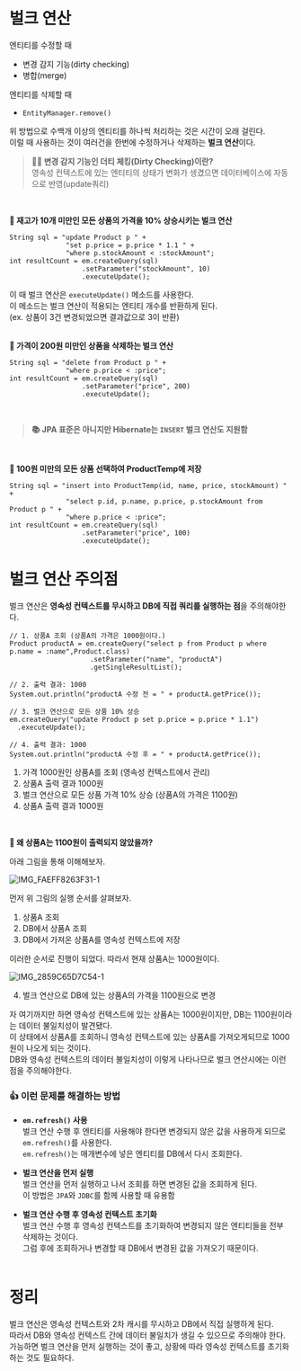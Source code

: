 # 벌크 연산

엔티티를 수정할 때
- 변경 감지 기능(dirty checking)
- 병합(merge)

엔티티를 삭제할 때
- `EntityManager.remove()`

위 방법으로 수백개 이상의 엔티티를 하나씩 처리하는 것은 시간이 오래 걸린다.<br>
이럴 때 사용하는 것이 여러건을 한번에 수정하거나 삭제하는 **벌크 연산**이다.

> **🙋‍♂️ 변경 감지 기능인 더티 체킹(Dirty Checking)이란?**<br>
> 영속성 컨텍스트에 있는 엔티티의 상태가 변화가 생겼으면 데이터베이스에 자동으로 반영(update쿼리)
<br>


**📝 재고가 10개 미만인 모든 상품의 가격을 10% 상승시키는 벌크 연산**
```
String sql = "update Product p " +
              "set p.price = p.price * 1.1 " +
              "where p.stockAmount < :stockAmount";
int resultCount = em.createQuery(sql)
                  .setParameter("stockAmount", 10)
                  .executeUpdate();
```
이 때 벌크 연산은 `executeUpdate()` 메소드를 사용한다.<br>
이 메소드는 벌크 연산이 적용되는 엔티티 개수를 반환하게 된다.<br>
(ex. 상품이 3건 변경되었으면 결과값으로 3이 반환)
<br><br>

**📝 가격이 200원 미만인 상품을 삭제하는 벌크 연산**

```
String sql = "delete from Product p " +
              "where p.price < :price";
int resultCount = em.createQuery(sql)
                  .setParameter("price", 200)
                  .executeUpdate();
```
<br>

> **📚 JPA 표준은 아니지만 Hibernate는 `INSERT` 벌크 연산도 지원함**

<br>

**📝 100원 미만의 모든 상품 선택하여 ProductTemp에 저장**
```
String sql = "insert into ProductTemp(id, name, price, stockAmount) " +
              "select p.id, p.name, p.price, p.stockAmount from Product p " +
              "where p.price < :price";
int resultCount = em.createQuery(sql)
                  .setParameter("price", 100)
                  .executeUpdate();
```

# 벌크 연산 주의점

벌크 연산은 **영속성 컨텍스트를 무시하고 DB에 직접 쿼리를 실행하는 점**을 주의해야한다.
```
// 1. 상품A 조회 (상품A의 가격은 1000원이다.)
Product productA = em.createQuery("select p from Product p where p.name = :name",Product.class)
                    .setParameter("name", "productA")
                    .getSingleResultList();
                    
// 2. 출력 결과: 1000
System.out.println("productA 수정 전 = " + productA.getPrice());

// 3. 벌크 연산으로 모든 상품 10% 상승
em.createQuery("update Product p set p.price = p.price * 1.1")
  .executeUpdate();
  
// 4. 출력 결과: 1000
System.out.println("productA 수정 후 = " + productA.getPrice());
```

1. 가격 1000원인 상품A를 조회 (영속성 컨텍스트에서 관리)
2. 상품A 출력 결과 1000원
3. 벌크 연산으로 모든 상품 가격 10% 상승 (상품A의 가격은 1100원)
4. 상품A 출력 결과 1000원

<br>

**🧐 왜 상품A는 1100원이 출력되지 않았을까?**

아래 그림을 통해 이해해보자.

![IMG_FAEFF8263F31-1](https://user-images.githubusercontent.com/80039556/181509063-d499bf52-5726-4b3b-9e34-6503292069d0.jpeg)

먼저 위 그림의 실행 순서를 살펴보자.
1. 상품A 조회
2. DB에서 상품A 조회
3. DB에서 가져온 상품A를 영속성 컨텍스트에 저장

이러한 순서로 진행이 되었다. 따라서 현재 상품A는 1000원이다.

![IMG_2859C65D7C54-1](https://user-images.githubusercontent.com/80039556/181509621-dd14ba5a-d15c-4279-b8e7-01c20d085366.jpeg)

4. 벌크 연산으로 DB에 있는 상품A의 가격을 1100원으로 변경

자 여기까지만 하면 영속성 컨텍스트에 있는 상품A는 1000원이지만, DB는 1100원이라는 데이터 불일치성이 발견됐다.<br>
이 상태에서 상품A를 조회하니 영속성 컨텍스트에 있는 상품A를 가져오게되므로 1000원이 나오게 되는 것이다.<br>
DB와 영속성 컨텍스트의 데이터 불일치성이 이렇게 나타나므로 벌크 연산시에는 이런 점을 주의해야한다.

### 👍 이런 문제를 해결하는 방법

- **`em.refresh()` 사용**<br>
  벌크 연산 수행 후 엔티티를 사용해야 한다면 변경되지 않은 값을 사용하게 되므로 `em.refresh()`를 사용한다.<br>
  `em.refresh()`는 매개변수에 넣은 엔티티를 DB에서 다시 조회한다.
  
- **벌크 연산을 먼저 실행**<br>
  벌크 연산을 먼저 실행하고 나서 조회를 하면 변경된 값을 조회하게 된다.<br>
  이 방법은 `JPA`와 `JDBC`를 함께 사용할 때 유용함
  
- **벌크 연산 수행 후 영속성 컨텍스트 초기화**<br>
  벌크 연산 수행 후 영속성 컨텍스트를 초기화하여 변경되지 않은 엔티티들을 전부 삭제하는 것이다.<br>
  그럼 후에 조회하거나 변경할 때 DB에서 변경된 값을 가져오기 때문이다.
<br><br>

# 정리

벌크 연산은 영속성 컨텍스트와 2차 캐시를 무시하고 DB에서 직접 실행하게 된다.<br>
따라서 DB와 영속성 컨텍스트 간에 데이터 불일치가 생길 수 있으므로 주의해야 한다.<br>
가능하면 벌크 연산을 먼저 실행하는 것이 좋고, 상황에 따라 영속성 컨텍스트를 초기화하는 것도 필요하다.
